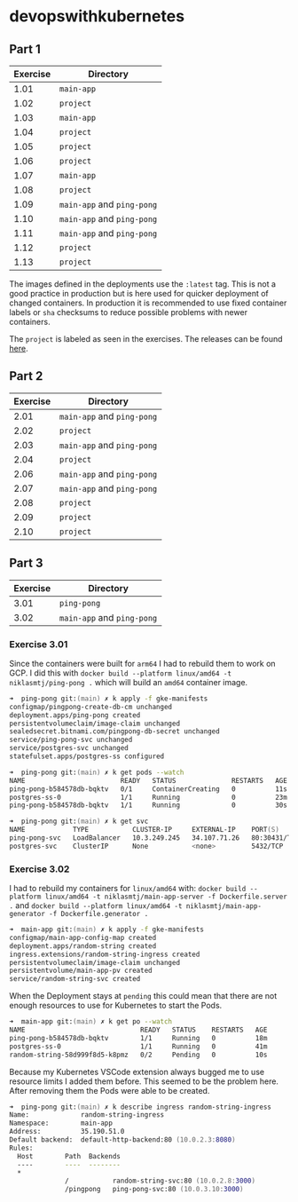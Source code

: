 # devopswithkubernetes

## Part 1

Exercise | Directory
------ | ------
1.01   | `main-app`
1.02   | `project`
1.03   | `main-app`
1.04   | `project`
1.05   | `project`
1.06   | `project`
1.07   | `main-app`
1.08   | `project`
1.09   | `main-app` and `ping-pong`
1.10   | `main-app` and `ping-pong`
1.11   | `main-app` and `ping-pong`
1.12   | `project`
1.13   | `project`

The images defined in the deployments use the `:latest` tag. This is not a good practice in production but is here used for quicker deployment of changed containers. In production it is recommended to use fixed container labels or `sha` checksums to reduce possible problems with newer containers.

The `project` is labeled as seen in the exercises. The releases can be found [here](https://github.com/niklasmtj/devopswithkubernetes/releases).

## Part 2

Exercise | Directory
------ | ------
2.01   | `main-app` and `ping-pong`
2.02   | `project`
2.03   | `main-app` and `ping-pong`
2.04   | `project`
2.06   | `main-app` and `ping-pong`
2.07   | `main-app` and `ping-pong`
2.08   | `project`
2.09   | `project`
2.10   | `project`


## Part 3
Exercise | Directory
------ | ------
3.01   | `ping-pong`
3.02   | `main-app` and `ping-pong`


### Exercise 3.01

Since the containers were built for `arm64` I had to rebuild them to work on GCP. I did this with `docker build --platform linux/amd64 -t  niklasmtj/ping-pong .` which will build an `amd64` container image.

```zsh
➜  ping-pong git:(main) ✗ k apply -f gke-manifests
configmap/pingpong-create-db-cm unchanged
deployment.apps/ping-pong created
persistentvolumeclaim/image-claim unchanged
sealedsecret.bitnami.com/pingpong-db-secret unchanged
service/ping-pong-svc unchanged
service/postgres-svc unchanged
statefulset.apps/postgres-ss configured
```

```zsh
➜  ping-pong git:(main) ✗ k get pods --watch
NAME                        READY   STATUS              RESTARTS   AGE
ping-pong-b584578db-bqktv   0/1     ContainerCreating   0          11s
postgres-ss-0               1/1     Running             0          23m
ping-pong-b584578db-bqktv   1/1     Running             0          30s
```

```zsh
➜  ping-pong git:(main) ✗ k get svc
NAME            TYPE           CLUSTER-IP     EXTERNAL-IP    PORT(S)        AGE
ping-pong-svc   LoadBalancer   10.3.249.245   34.107.71.26   80:30431/TCP   23m
postgres-svc    ClusterIP      None           <none>         5432/TCP       23m
```


### Exercise 3.02

I had to rebuild my containers for `linux/amd64` with: `docker build --platform linux/amd64 -t niklasmtj/main-app-server -f Dockerfile.server .` and `docker build --platform linux/amd64 -t niklasmtj/main-app-generator -f Dockerfile.generator .`
```zsh
➜  main-app git:(main) ✗ k apply -f gke-manifests
configmap/main-app-config-map created
deployment.apps/random-string created
ingress.extensions/random-string-ingress created
persistentvolumeclaim/image-claim unchanged
persistentvolume/main-app-pv created
service/random-string-svc created
```

When the Deployment stays at `pending` this could mean that there are not enough resources to use for Kubernetes to start the Pods.

```zsh
➜  main-app git:(main) ✗ k get po --watch
NAME                             READY   STATUS    RESTARTS   AGE
ping-pong-b584578db-bqktv        1/1     Running   0          18m
postgres-ss-0                    1/1     Running   0          41m
random-string-58d999f8d5-k8pmz   0/2     Pending   0          10s
```

Because my Kubernetes VSCode extension always bugged me to use resource limits I added them before. This seemed to be the problem here. After removing them the Pods were able to be created.

```zsh
➜  ping-pong git:(main) ✗ k describe ingress random-string-ingress
Name:             random-string-ingress
Namespace:        main-app
Address:          35.190.51.0
Default backend:  default-http-backend:80 (10.0.2.3:8080)
Rules:
  Host        Path  Backends
  ----        ----  --------
  *
              /           random-string-svc:80 (10.0.2.8:3000)
              /pingpong   ping-pong-svc:80 (10.0.3.10:3000)
```